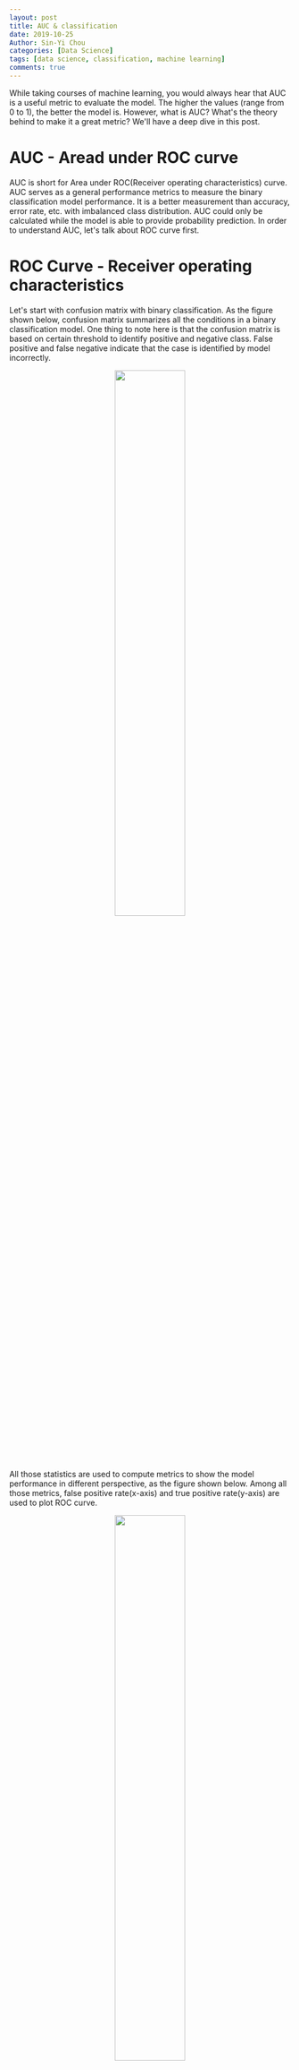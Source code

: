 ```yaml
---
layout: post
title: AUC & classification
date: 2019-10-25
Author: Sin-Yi Chou
categories: [Data Science]
tags: [data science, classification, machine learning]
comments: true
---
```


While taking courses of machine learning, you would always hear that AUC is a useful metric to evaluate the model. The higher the values (range from 0 to 1), the better the model is.  However, what is AUC? What's the theory behind to make it a great metric? We'll have a deep dive in this post.

# AUC - Aread under ROC curve
AUC is short for Area under ROC(Receiver operating characteristics) curve. AUC serves as a general performance metrics to measure the binary classification model performance. It is a better measurement than accuracy, error rate, etc. with imbalanced class distribution. AUC could only be calculated while the model is able to provide probability prediction. In order to understand AUC, let's talk about ROC curve first.

# ROC Curve - Receiver operating characteristics

Let's start with confusion matrix with binary classification. As the figure shown below, confusion matrix summarizes all the conditions in a binary classification model. One thing to note here is that the confusion matrix is based on certain threshold to identify positive and negative class. False positive and false negative indicate that the case is identified by model incorrectly.
<p align="center">
<img src="https://github.com/sinyi-chou/sinyi-chou.github.io/blob/master/images/classification/confusion_matix.png" src="#" width="50%" />
</p>

All those statistics are used to compute metrics to show the model performance in different perspective, as the figure shown below. Among all those metrics, false positive rate(x-axis) and true positive rate(y-axis) are used to plot ROC curve.

<p align="center">
<img src="https://github.com/sinyi-chou/sinyi-chou.github.io/blob/master/images/classification/metric_definition.png" src="#" width="50%"  />
</p>

Since there are countless values for the cut-off threshold to generate the predicted labels, AUC provides an aggregated view across all threshold.

 The purpose is to allow the viewer to assess the accuracy of the test M for any possible value of the cutoff c. This aids in deciding what cutoff to use in practice, comparing different tests for the same thing, and for evaluating the overall accuracy. A key advantage of our approach is that the values of the cutoffs are visible!

![threshold animation](https://github.com/sinyi-chou/sinyi-chou.github.io/blob/master/images/classification/classification_threshold.gif)


<img src="https://github.com/sinyi-chou/sinyi-chou.github.io/blob/master/images/classification/prob_table.png" src="#" width="5%" /><img src="https://github.com/sinyi-chou/sinyi-chou.github.io/blob/master/images/classification/roc_plot_animation.gif" src="#" width="70%" />


<p align="center">
<img src="https://github.com/sinyi-chou/sinyi-chou.github.io/blob/master/images/classification/ROC_plot.png" src="#" width="70%" />
</p>

# Statistic Interpretation of AUC
Rank
positive over negative

# Visualization of AUC
threshold + dot

two distribution separation

# Summary
1. auc can only be used in two class -> if you have multiple class, one to all AUC would be an option/ micro macro  

1. Even if auc is powerful, auc is not a cure-all.

### Reference
1. [An introduction to ROC analysis](https://www.sciencedirect.com/science/article/abs/pii/S016786550500303X)
2. [Google Machine Learning Crash Course](https://developers.google.com/machine-learning/crash-course/ml-intro)
3. http://www.medicalbiostatistics.com/roccurve.pdf

. For a binary test and a binary disease state, the following table summarizes the possible errors that one can make using the test as a prediction of a disease state measured by some gold standard

If the test is continuous, say M, then a test positive is defined as M>c. Now we consider measures of accuracy as functions of c, i.e.

TPF(c)=Pr{M>c|D=1}
FPF(c)=Pr{M>c|D=0}

The ROC curve is a plot of FPF(c) versus TPF(c).
